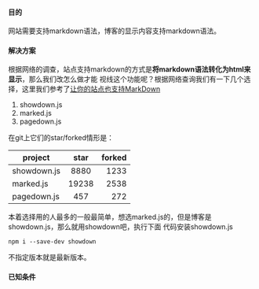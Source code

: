 #### 目的 ####
网站需要支持markdown语法，博客的显示内容支持markdown语法。

#### 解决方案 ####
根据网络的调查，站点支持markdown的方式是**将markdown语法转化为html来显示**，那么我们改怎么做才能
视线这个功能呢？根据网络查询我们有一下几个选择，这里我们参考了[让你的站点也支持MarkDown](https://www.cnblogs.com/yunfeifei/p/4482495.html)
1. showdown.js
2. marked.js
3. pagedown.js

在git上它们的star/forked情形是：

| project        | star           | forked  |
| ------------- |:-------------:| -----:|
| showdown.js      | 8880 | 1233 |
| marked.js     | 19238      |   2538 |
| pagedown.js | 457      |    272 |
本着选择用的人最多的一般最简单，想选marked.js的，但是博客是showdown.js，那么就用showdown吧，执行下面
代码安装showdown.js

```
npm i --save-dev showdown
```
不指定版本就是最新版本。

#### 已知条件 ####



